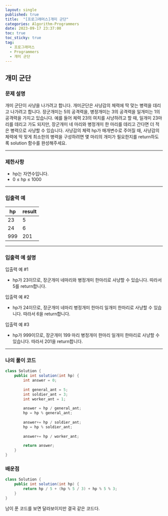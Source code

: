 ```yaml
---
layout: single
published: true
title:  "[프로그래머스]개미 군단"
categories: Algorithm-Programmers
date: 2023-09-17 23:37:00
toc: true
toc_sticky: true
tag:   
  - 프로그래머스
  - Programmers
  - 개미 군단
---
```


## 개미 군단

### 문제 설명

개미 군단이 사냥을 나가려고 합니다. 개미군단은 사냥감의 체력에 딱 맞는 병력을 데리고 나가려고 합니다. 장군개미는 5의 공격력을, 병정개미는 3의 공격력을 일개미는 1의 공격력을 가지고 있습니다. 예를 들어 체력 23의 여치를 사냥하려고 할 때, 일개미 23마리를 데리고 가도 되지만, 장군개미 네 마리와 병정개미 한 마리를 데리고 간다면 더 적은 병력으로 사냥할 수 있습니다. 사냥감의 체력 hp가 매개변수로 주어질 때, 사냥감의 체력에 딱 맞게 최소한의 병력을 구성하려면 몇 마리의 개미가 필요한지를 return하도록 solution 함수를 완성해주세요.

----------------

### 제한사항

* hp는 자연수입니다.
* 0 ≤ hp ≤ 1000



----------------

### 입출력 예


|hp	|result|
|---|---|
|23	|5|
|24	|6|
|999	|201|
  
----------------
### 입출력 예 설명

입출력 예 #1  

* hp가 23이므로, 장군개미 네마리와 병정개미 한마리로 사냥할 수 있습니다. 따라서 5를 return합니다.
  

입출력 예 #2  

* hp가 24이므로, 장군개미 네마리 병정개미 한마리 일개미 한마리로 사냥할 수 있습니다. 따라서 6을 return합니다.
  
입출력 예 #3  

* hp가 999이므로, 장군개미 199 마리 병정개미 한마리 일개미 한마리로 사냥할 수 있습니다. 따라서 201을 return합니다.


----------------

### 나의 풀이 코드

```java
class Solution {
    public int solution(int hp) {
        int answer = 0;
        
        int general_ant = 5;
        int soldier_ant = 3;
        int worker_ant = 1;
        
        answer = hp / general_ant;
        hp = hp % general_ant;
        
        answer+= hp / soldier_ant;
        hp = hp % soldier_ant;
        
        answer+= hp / worker_ant; 
        
        return answer;
    }
}
```
<p>

</p>




### 배운점

```java
class Solution {
    public int solution(int hp) {
        return hp / 5 + (hp % 5 / 3) + hp % 5 % 3;
    }
}
```

<p>
남이 푼 코드를 보면 달라보이지만 결국 같은 코드다.
</p>
